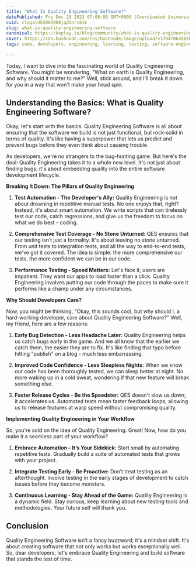 ```yaml
---
title: "What Is Quality Engineering Software?"
datePublished: Fri Dec 29 2023 07:08:09 GMT+0000 (Coordinated Universal Time)
cuid: clqqal4k5000908jqd1nrc81k
slug: what-is-quality-engineering-software
canonical: https://keploy.io/blog/community/what-is-quality-engineering-software
cover: https://cdn.hashnode.com/res/hashnode/image/upload/v1704706450364/d7776926-aefc-4742-821b-561b032fabbb.jpeg
tags: code, developers, engineering, learning, testing, software-engineering, quality-assurance

---
```


Today, I want to dive into the fascinating world of Quality Engineering Software. You might be wondering, "What on earth is Quality Engineering, and why should it matter to me?" Well, stick around, and I'll break it down for you in a way that won't make your head spin.

## **Understanding the Basics: What is Quality Engineering Software?**

Okay, let's start with the basics. Quality Engineering Software is all about ensuring that the software we build is not just functional, but rock-solid in terms of quality. It's like having a superpower that lets us predict and prevent bugs before they even think about causing trouble.

As developers, we're no strangers to the bug-hunting game. But here's the deal: Quality Engineering takes it to a whole new level. It's not just about finding bugs; it's about embedding quality into the entire software development lifecycle.

**Breaking It Down: The Pillars of Quality Engineering**

1. **Test Automation - The Developer's Ally:** Quality Engineering is not about drowning in repetitive manual tests. No one enjoys that, right? Instead, it's about smart automation. We write scripts that can tirelessly test our code, catch regressions, and give us the freedom to focus on what we do best - coding.
    
2. **Comprehensive Test Coverage - No Stone Unturned:** QES ensures that our testing isn’t just a formality. It's about leaving no stone unturned. From unit tests to integration tests, and all the way to end-to-end tests, we've got it covered. The idea is simple: the more comprehensive our tests, the more confident we can be in our code.
    
3. **Performance Testing - Speed Matters:** Let's face it, users are impatient. They want our apps to load faster than a click. Quality Engineering involves putting our code through the paces to make sure it performs like a champ under any circumstances.
    

**Why Should Developers Care?**

Now, you might be thinking, "Okay, this sounds cool, but why should I, a hard-working developer, care about Quality Engineering Software?" Well, my friend, here are a few reasons:

1. **Early Bug Detection - Less Headache Later:** Quality Engineering helps us catch bugs early in the game. And we all know that the earlier we catch them, the easier they are to fix. It's like finding that typo before hitting "publish" on a blog - much less embarrassing.
    
2. **Improved Code Confidence - Less Sleepless Nights:** When we know our code has been thoroughly tested, we can sleep better at night. No more waking up in a cold sweat, wondering if that new feature will break something else.
    
3. **Faster Release Cycles - Be the Speedster:** QES doesn't slow us down; it accelerates us. Automated tests mean faster feedback loops, allowing us to release features at warp speed without compromising quality.
    

**Implementing Quality Engineering in Your Workflow**

So, you're sold on the idea of Quality Engineering. Great! Now, how do you make it a seamless part of your workflow?

1. **Embrace Automation - It’s Your Sidekick:** Start small by automating repetitive tests. Gradually build a suite of automated tests that grows with your project.
    
2. **Integrate Testing Early - Be Proactive:** Don’t treat testing as an afterthought. Involve testing in the early stages of development to catch issues before they become monsters.
    
3. **Continuous Learning - Stay Ahead of the Game:** Quality Engineering is a dynamic field. Stay curious, keep learning about new testing tools and methodologies. Your future self will thank you.
    

## Conclusion

Quality Engineering Software isn’t a fancy buzzword; it's a mindset shift. It's about creating software that not only works but works exceptionally well. So, dear developers, let's embrace Quality Engineering and build software that stands the test of time.